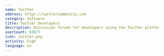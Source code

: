 ```yaml
---
name: Twitter
address: https://twittercommunity.com
category: Software
title: Twitter Developers
description: Discussion forums for developers using the Twitter platform and APIs
userCount: 83677
icon: twitter.png
activity: high
language: en
---
```

